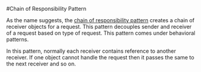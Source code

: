 #Chain of Responsibility Pattern
 
As the name suggests, the [chain of responsibility pattern](http://www.tutorialspoint.com/design_pattern/chain_of_responsibility_pattern.htm) creates a chain of receiver objects for a request. This pattern decouples sender and receiver of a request based on type of request. This pattern comes under behavioral patterns.

In this pattern, normally each receiver contains reference to another receiver. If one object cannot handle the request then it passes the same to the next receiver and so on.